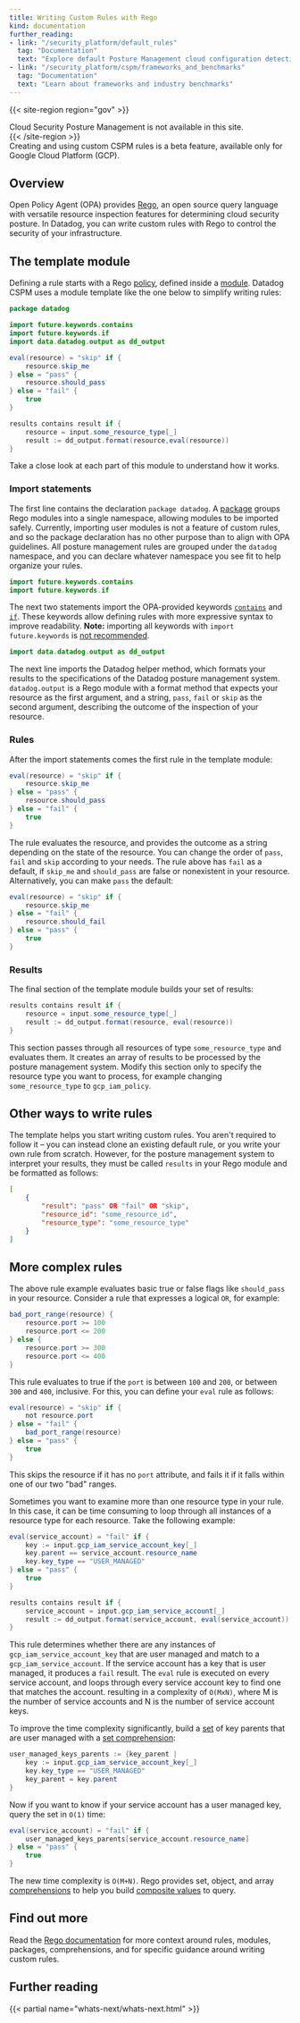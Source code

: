 ```yaml
---
title: Writing Custom Rules with Rego
kind: documentation
further_reading:
- link: "/security_platform/default_rules"
  tag: "Documentation"
  text: "Explore default Posture Management cloud configuration detection rules"
- link: "/security_platform/cspm/frameworks_and_benchmarks"
  tag: "Documentation"
  text: "Learn about frameworks and industry benchmarks"
---
```


{{< site-region region="gov" >}}
<div class="alert alert-warning">
Cloud Security Posture Management is not available in this site.
</div>
{{< /site-region >}}

<div class="alert alert-info">Creating and using custom CSPM rules is a beta feature, available only for Google Cloud Platform (GCP).</div>

## Overview

Open Policy Agent (OPA) provides [Rego][1], an open source query language with versatile resource inspection features for determining cloud security posture. In Datadog, you can write custom rules with Rego to control the security of your infrastructure. 

## The template module

Defining a rule starts with a Rego [policy][2], defined inside a [module][3]. Datadog CSPM uses a module template like the one below to simplify writing rules:

```java
package datadog

import future.keywords.contains
import future.keywords.if
import data.datadog.output as dd_output

eval(resource) = "skip" if {
    resource.skip_me
} else = "pass" {
    resource.should_pass
} else = "fail" {
    true
}

results contains result if {
    resource = input.some_resource_type[_]
    result := dd_output.format(resource,eval(resource))
}
```

Take a close look at each part of this module to understand how it works.

### Import statements

The first line contains the declaration `package datadog`. A [package][4] groups Rego modules into a single namespace, allowing modules to be imported safely. Currently, importing user modules is not a feature of custom rules, and so the package declaration has no other purpose than to align with OPA guidelines. All posture management rules are grouped under the `datadog` namespace, and you can declare whatever namespace you see fit to help organize your rules. 

```java
import future.keywords.contains
import future.keywords.if
```

The next two statements import the OPA-provided keywords [`contains`][5] and [`if`][6]. These keywords allow defining rules with more expressive syntax to improve readability. **Note:** importing all keywords with `import future.keywords` is [not recommended][7].

```java
import data.datadog.output as dd_output
```

The next line imports the Datadog helper method, which formats your results to the specifications of the Datadog posture management system. `datadog.output` is a Rego module with a format method that expects your resource as the first argument, and a string, `pass`, `fail` or `skip` as the second argument, describing the outcome of the inspection of your resource.

### Rules

After the import statements comes the first rule in the template module:

```java
eval(resource) = "skip" if {
    resource.skip_me
} else = "pass" {
    resource.should_pass
} else = "fail" {
    true
}
```

The rule evaluates the resource, and provides the outcome as a string depending on the state of the resource. You can change the order of `pass`, `fail` and `skip` according to your needs. The rule above has `fail` as a default, if `skip_me` and `should_pass` are false or nonexistent in your resource. Alternatively, you can make `pass` the default: 

```java
eval(resource) = "skip" if {
    resource.skip_me
} else = "fail" {
    resource.should_fail
} else = "pass" {
    true
}
```

### Results

The final section of the template module builds your set of results:

```java
results contains result if {
    resource = input.some_resource_type[_]
    result := dd_output.format(resource, eval(resource))
}
```

This section passes through all resources of type `some_resource_type` and evaluates them. It  creates an array of results to be processed by the posture management system. Modify this section only to specify the resource type you want to process, for example changing `some_resource_type` to `gcp_iam_policy`.

## Other ways to write rules

The template helps you start writing custom rules. You aren't required to follow it – you can instead clone an existing default rule, or you write your own rule from scratch. However, for the posture management system to interpret your results, they must be called `results` in your Rego module and be formatted as follows:

```json
[
    {
        "result": "pass" OR "fail" OR "skip",
        "resource_id": "some_resource_id",
        "resource_type": "some_resource_type"
    }
]
```

## More complex rules 

The above rule example evaluates basic true or false flags like `should_pass` in your resource. Consider a rule that expresses a logical `OR`, for example:

```java
bad_port_range(resource) {
    resource.port >= 100
    resource.port <= 200
} else {
    resource.port >= 300
    resource.port <= 400
}
```

This rule evaluates to true if the `port` is between `100` and `200`, or between `300` and `400`, inclusive. For this, you can define your `eval` rule as follows:

```java
eval(resource) = "skip" if {
    not resource.port
} else = "fail" {
    bad_port_range(resource)
} else = "pass" {
    true
}
```

This skips the resource if it has no `port` attribute, and fails it if it falls within one of our two "bad" ranges. 

Sometimes you want to examine more than one resource type in your rule. In this case, it can be time consuming to loop through all instances of a resource type for each resource. Take the following example:

```java
eval(service_account) = "fail" if {
    key := input.gcp_iam_service_account_key[_]
    key.parent == service_account.resource_name
    key.key_type == "USER_MANAGED"
} else = "pass" {
    true
}

results contains result if {
    service_account = input.gcp_iam_service_account[_]
    result := dd_output.format(service_account, eval(service_account))
}
```

This rule determines whether there are any instances of `gcp_iam_service_account_key` that are user managed and match to a `gcp_iam_service_account`. If the service account has a key that is user managed, it produces a `fail` result. The `eval` rule is executed on every service account, and loops through every service account key to find one that matches the account. resulting in a complexity of `O(MxN)`, where M is the number of service accounts and N is the number of service account keys. 

To improve the time complexity significantly, build a [set][8] of key parents that are user managed with a [set comprehension][9]:

```java
user_managed_keys_parents := {key_parent |
    key := input.gcp_iam_service_account_key[_]
    key.key_type == "USER_MANAGED"
    key_parent = key.parent
}
```

Now if you want to know if your service account has a user managed key, query the set in `O(1)` time:

```java
eval(service_account) = "fail" if {
    user_managed_keys_parents[service_account.resource_name]
} else = "pass" {
    true
}
```

The new time complexity is `O(M+N)`. Rego provides set, object, and array [comprehensions][10] to help you build [composite values][11] to query.

## Find out more

Read the [Rego documentation][2] for more context around rules, modules, packages, comprehensions, and for specific guidance around writing custom rules.

## Further reading

{{< partial name="whats-next/whats-next.html" >}}

[1]: https://www.openpolicyagent.org/docs/latest/#rego
[2]: https://www.openpolicyagent.org/docs/latest/policy-language/
[3]: https://www.openpolicyagent.org/docs/latest/policy-language/#modules
[4]: https://www.openpolicyagent.org/docs/latest/policy-language/#packages
[5]: https://www.openpolicyagent.org/docs/latest/policy-language/#futurekeywordscontains
[6]: https://www.openpolicyagent.org/docs/latest/policy-language/#futurekeywordsif
[7]: https://www.openpolicyagent.org/docs/latest/policy-language/#future-keywords
[8]: https://www.openpolicyagent.org/docs/latest/policy-language/#sets
[9]: https://www.openpolicyagent.org/docs/latest/policy-language/#set-comprehensions
[10]: https://www.openpolicyagent.org/docs/latest/policy-language/#comprehensions
[11]: https://www.openpolicyagent.org/docs/latest/policy-language/#composite-values
